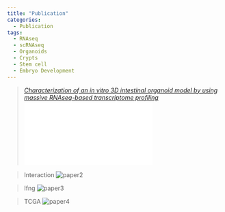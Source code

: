 ```yaml
---
title: "Publication"
categories:
  - Publication
tags:
  - RNAseq
  - scRNAseq
  - Organoids
  - Crypts
  - Stem cell
  - Embryo Development
---
```

  
> <cite><a href="https://www.nature.com/articles/s41598-021-96321-8">Characterization of an in vitro 3D intestinal organoid model by using massive RNAseq-based transcriptome profiling</a></cite>
![paper1](assets/png-paper/schematic.pdf)

> Interaction
![paper2](assets/png-paper/Cecum_Young_circos-table-uciedhs-large.svg)

> Ifng
![paper3](assets/png-paper/Ifng.png)

> TCGA
![paper4](assets/png-paper/Graphical_abstract.001.tiff)